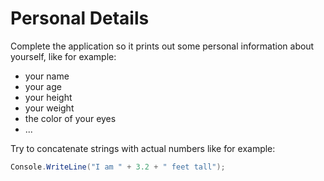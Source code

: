 # Personal Details

Complete the application so it prints out some personal information about yourself, like for example:

* your name
* your age
* your height
* your weight
* the color of your eyes
* ...

Try to concatenate strings with actual numbers like for example:

```csharp
Console.WriteLine("I am " + 3.2 + " feet tall");
```
